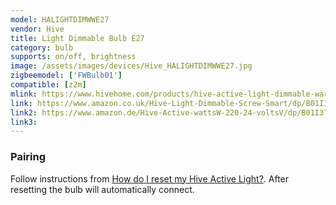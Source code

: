 ```yaml
---
model: HALIGHTDIMWWE27
vendor: Hive
title: Light Dimmable Bulb E27 
category: bulb
supports: on/off, brightness
image: /assets/images/devices/Hive_HALIGHTDIMWWE27.jpg
zigbeemodel: ['FWBulb01']
compatible: [z2m]
mlink: https://www.hivehome.com/products/hive-active-light-dimmable-warm-white/tech-specs
link: https://www.amazon.co.uk/Hive-Light-Dimmable-Screw-Smart/dp/B01I3T66XE
link2: https://www.amazon.de/Hive-Active-wattsW-220-24-voltsV/dp/B01I3T66XE
link3: 
---
```

### Pairing
Follow instructions from
[How do I reset my Hive Active Light?](https://www.hivehome.com/ca/support/Help_installing_Hive/HIH_Hive_Active_Light/How-do-I-reset-my-Hive-Active-Light). After resetting the bulb will automatically connect.